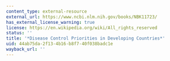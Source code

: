 ```yaml
---
content_type: external-resource
external_url: https://www.ncbi.nlm.nih.gov/books/NBK11723/
has_external_license_warning: true
license: https://en.wikipedia.org/wiki/All_rights_reserved
status: ''
title: '*Disease Control Priorities in Developing Countries*'
uid: 44ab75da-2f13-4b16-b8f7-40f038badc1e
wayback_url: ''
---
```

